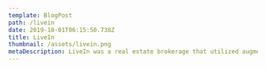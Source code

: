 ```yaml
---
template: BlogPost
path: /livein
date: 2019-10-01T06:15:50.738Z
title: LiveIn
thumbnail: /assets/livein.png
metaDescription: LiveIn was a real estate brokerage that utilized augmented reality to engage with potential clients.
---
```

